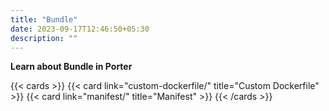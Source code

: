 ```yaml
---
title: "Bundle"
date: 2023-09-17T12:46:50+05:30
description: ""
---
```


**Learn about Bundle in Porter**

{{< cards >}}
{{< card link="custom-dockerfile/" title="Custom Dockerfile" >}}
{{< card link="manifest/" title="Manifest" >}}
{{< /cards >}}
